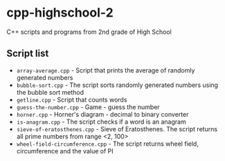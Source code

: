 # cpp-highschool-2

C++ scripts and programs from 2nd grade of High School

## Script list

* `array-average.cpp` - Script that prints the average of randomly generated numbers
* `bubble-sort.cpp` - The script sorts randomly generated numbers using the bubble sort method
* `getline.cpp` - Script that counts words
* `guess-the-number.cpp` - Game - guess the number
* `horner.cpp` - Horner's diagram - decimal to binary converter
* `is-anagram.cpp` - The script checks if a word is an anagram
* `sieve-of-eratosthenes.cpp` - Sieve of Eratosthenes. The script returns all prime numbers from range <2, 100>
* `wheel-field-circumference.cpp` - The script returns wheel field, circumference and the value of PI
